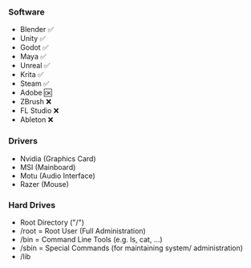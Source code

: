 ### Software
- Blender ✅
- Unity ✅ 
- Godot ✅ 
- Maya ✅
- Unreal ✅ 
- Krita ✅ 
- Steam ✅ 
- Adobe 🆗
- ZBrush ❌
- FL Studio ❌
- Ableton ❌
### Drivers
- Nvidia (Graphics Card)
- MSI (Mainboard)
- Motu (Audio Interface)
- Razer (Mouse)
### Hard Drives
- Root Directory ("/")
- /root = Root User (Full Administration)
- /bin = Command Line Tools (e.g. ls, cat, ...)
- /sbin = Special Commands (for maintaining system/ administration)
- /lib